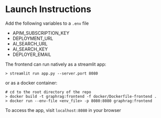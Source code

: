 # Launch Instructions

Add the following variables to a `.env` file

* APIM_SUBSCRIPTION_KEY
* DEPLOYMENT_URL
* AI_SEARCH_URL
* AI_SEARCH_KEY
* DEPLOYER_EMAIL

The frontend can run natively as a streamlit app:
```
> streamlit run app.py --server.port 8080
```
or as a docker container:
```
# cd to the root directory of the repo
> docker build -t graphrag:frontend -f docker/Dockerfile-frontend .
> docker run --env-file <env_file> -p 8080:8080 graphrag:frontend
```

To access the app, visit `localhost:8080` in your browser
